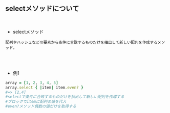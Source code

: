 ## selectメソッドについて 
<br>

- selectメソッド 
```
配列やハッシュなどの要素から条件に合致するものだけを抽出して新しい配列を作成するメソッド。
```
<br>
<br>

- 例1  
```rb
array = [1, 2, 3, 4, 5]
array.select { |item| item.even? }
#=> [2,4]
#selectで条件に合致するものだけを抽出して新しい配列を作成する
#ブロックでitemに配列の値を代入
#even?メソッド偶数の値だけを取得する
```
<br>

